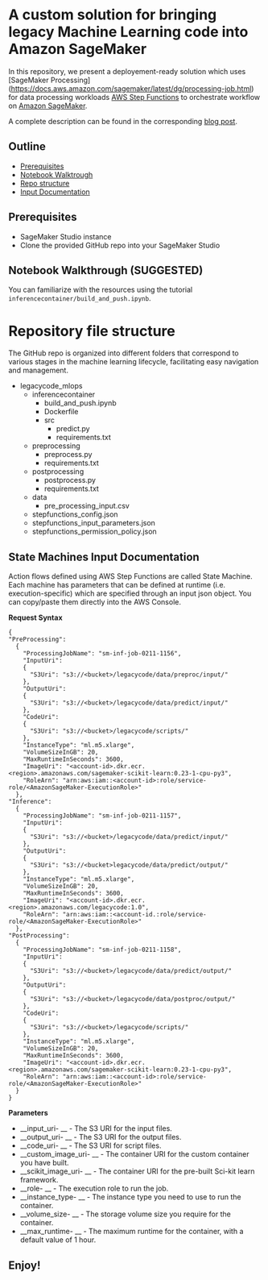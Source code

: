 # A custom solution for bringing legacy Machine Learning code into Amazon SageMaker

In this repository, we present a deployement-ready solution which uses [SageMaker Processing] (https://docs.aws.amazon.com/sagemaker/latest/dg/processing-job.html) for data processing workloads [AWS Step Functions](https://aws.amazon.com/step-functions) to orchestrate workflow on [Amazon SageMaker](https://aws.amazon.com/sagemaker/).

A complete description can be found in the corresponding [blog post]().


## Outline
- [Prerequisites](#Prerequisites)
- [Notebook Walktrough](#walktrough)
- [Repo structure](#structure)
- [Input Documentation](#doc)


## <a name="Prerequisites"></a> Prerequisites
- SageMaker Studio instance 
- Clone the provided GitHub repo into your SageMaker Studio


##  <a name="walkthrough"></a> Notebook Walkthrough (SUGGESTED)

You can familiarize with the resources using the tutorial `inferencecontainer/build_and_push.ipynb`.


# Repository file structure

The GitHub repo is organized into different folders that correspond to various stages in the machine learning lifecycle, facilitating easy navigation and management. 

* legacycode_mlops
  - inferencecontainer
    - build_and_push.ipynb
    - Dockerfile
    - src
      - predict.py
      - requirements.txt
  - preprocessing
    - preprocess.py
    - requirements.txt
  - postprocessing
    - postprocess.py
    - requirements.txt
  - data
    - pre_processing_input.csv
  - stepfunctions_config.json
  - stepfunctions_input_parameters.json
  - stepfunctions_permission_policy.json
 
 ##  <a name="doc"></a>  State Machines Input Documentation

Action flows defined using AWS Step Functions are called State Machine.
Each machine has parameters that can be defined at runtime (i.e. execution-specific) which are specified through an input json object. You can copy/paste them directly into the AWS Console.

__Request Syntax__

```
{
"PreProcessing":
  {
    "ProcessingJobName": "sm-inf-job-0211-1156",
    "InputUri":
    {
      "S3Uri": "s3://<bucket>/legacycode/data/preproc/input/"
    },
    "OutputUri":
    {
      "S3Uri": "s3://<bucket>/legacycode/data/predict/input/"
    },
    "CodeUri":
    {
      "S3Uri": "s3://<bucket>/legacycode/scripts/"
    },
    "InstanceType": "ml.m5.xlarge",
    "VolumeSizeInGB": 20,
    "MaxRuntimeInSeconds": 3600,
    "ImageUri": "<account-id>.dkr.ecr.<region>.amazonaws.com/sagemaker-scikit-learn:0.23-1-cpu-py3",
    "RoleArn": "arn:aws:iam::<account-id>:role/service-role/<AmazonSageMaker-ExecutionRole>"
  },
"Inference":
  {
    "ProcessingJobName": "sm-inf-job-0211-1157",
    "InputUri":
    {
      "S3Uri": "s3://<bucket>/legacycode/data/predict/input/"
    },
    "OutputUri":
    {
      "S3Uri": "s3://<bucket>legacycode/data/predict/output/"
    },
    "InstanceType": "ml.m5.xlarge",
    "VolumeSizeInGB": 20,
    "MaxRuntimeInSeconds": 3600,
    "ImageUri": "<account-id>.dkr.ecr.<region>.amazonaws.com/legacycode:1.0",
    "RoleArn": "arn:aws:iam::<account-id.:role/service-role/<AmazonSageMaker-ExecutionRole>"
  },
"PostProcessing":
  {
    "ProcessingJobName": "sm-inf-job-0211-1158",
    "InputUri":
    {
      "S3Uri": "s3://<bucket>/legacycode/data/predict/output/"
    },
    "OutputUri":
    {
      "S3Uri": "s3://<bucket>/legacycode/data/postproc/output/"
    },
    "CodeUri":
    {
      "S3Uri": "s3://<bucket>/legacycode/scripts/"
    },
    "InstanceType": "ml.m5.xlarge",
    "VolumeSizeInGB": 20,
    "MaxRuntimeInSeconds": 3600,
    "ImageUri": "<account-id>.dkr.ecr.<region>.amazonaws.com/sagemaker-scikit-learn:0.23-1-cpu-py3",
    "RoleArn": "arn:aws:iam::<account-id>:role/service-role/<AmazonSageMaker-ExecutionRole>"
  }
}

```
__Parameters__

- __input_uri- __ - The S3 URI for the input files.
- __output_uri- __ - The S3 URI for the output files.
- __code_uri- __ - The S3 URI for script files.
- __custom_image_uri- __ - The container URI for the custom container you have built.
- __scikit_image_uri- __ - The container URI for the pre-built Sci-kit learn framework.
- __role- __ - The execution role to run the job.
- __instance_type- __ - The instance type you need to use to run the container.
- __volume_size- __ - The storage volume size you require for the container.
- __max_runtime- __ - The maximum runtime for the container, with a default value of 1 hour.

## Enjoy!
